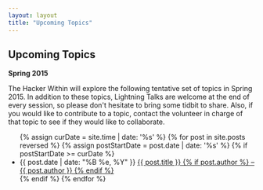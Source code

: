 ```yaml
---
layout: layout
title: "Upcoming Topics"
---
```


<section class="content">

Upcoming Topics
================

**Spring 2015**

The Hacker Within will explore the following tentative set of topics in
Spring 2015. In addition to these topics, Lightning Talks are welcome at the
end of every session, so please don't hesitate to bring some tidbit to share.
Also, if you would like to contribute to a topic, contact the volunteer in
charge of that topic to see if they would like to collaborate.


<ul class="listing">
{% assign curDate = site.time | date: '%s' %}
{% for post in site.posts reversed %}
    {% assign postStartDate = post.date | date: '%s' %}
	{% if postStartDate >= curDate %}
	<li>
	<span>{{ post.date | date: "%B %e, %Y" }}</span>
	<a href="{{ base }}{{ post.url }}">
	{{ post.title }} {% if post.author %} &ndash; {{ post.author }} {% endif %}
	</a></li>
    {% endif %}
{% endfor %}
</ul>

</section>
